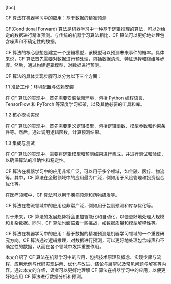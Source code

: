 
[toc]                    
                
                
<p> CF 算法在机器学习中的应用：基于数据的精准预测</p>

<p> CF(Conditional Forward) 算法是机器学习中一种基于逻辑推理的算法，可以对给定的数据进行精准预测。与传统的机器学习算法相比，CF 算法可以更好地处理包含噪声和不确定性的数据。</p>

<p> CF 算法的核心思想是建立一个逻辑模型，该模型可以预测未来事件的概率。具体来说，CF 算法首先需要对数据进行预处理，包括数据清洗、特征选择和降维等步骤。然后，通过构建逻辑模型，对数据进行预测。</p>

<p> CF 算法的具体实现步骤可以分为以下三个方面：</p>

<p> 1.1 准备工作：环境配置与依赖安装</p>

在 CF 算法的实现中，首先需要安装依赖环境，包括 Python 编程语言、TensorFlow 和 PyTorch 等深度学习框架，以及其他必要的工具和库。</p>

<p> 1.2 核心模块实现</p>

在 CF 算法的实现中，首先需要定义逻辑模型，包括逻辑函数、模型参数和约束条件等。然后，通过调用逻辑函数，计算预测结果。</p>

<p> 1.3 集成与测试</p>

在 CF 算法的实现中，需要将逻辑模型和预测结果进行集成，并进行测试和验证，以确保算法的准确性和稳定性。</p>

<p> CF 算法在机器学习中的应用非常广泛，可以用于多个领域，如金融、医疗、物流等。其中，CF 算法在金融领域中的应用最为广泛，例如用于风险管理和投资组合优化等。</p>

<p> 在医疗领域中，CF 算法可以用于疾病预测和药物研发等。</p>

<p> CF 算法在物流领域中的应用也非常广泛，例如用于包裹预测和库存优化等。</p>

<p> 对于未来，CF 算法的发展趋势将会更加智能化和自动化，以便更好地处理大规模和复杂数据。同时，CF 算法也面临着一些挑战，如数据质量和模型解释性等。</p>

<p> CF 算法在机器学习中的应用：基于数据的精准预测是机器学习领域的一个重要研究方向。CF 算法通过逻辑推理，对数据进行预测，可以更好地处理包含噪声和不确定性的数据，从而在各个领域中发挥重要作用。</p>

<p> 本文介绍了 CF 算法在机器学习中的应用，包括技术原理及概念、实现步骤与流程、应用示例与代码实现讲解、优化与改进、结论与展望以及常见问题与解答等内容。通过本文的介绍，读者可以更好地理解 CF 算法在机器学习中的应用，以便更好地应用 CF 算法进行数据分析和预测。</p>

